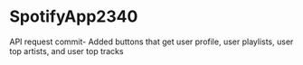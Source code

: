 # SpotifyApp2340
API request commit- Added buttons that get user profile, user playlists, user top artists, and user top tracks
 
